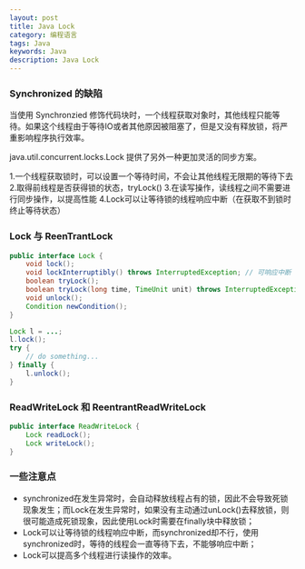 ```yaml
---
layout: post
title: Java Lock
category: 编程语言
tags: Java
keywords: Java
description: Java Lock
---
```


### Synchronized 的缺陷

当使用 Synchronzied 修饰代码块时，一个线程获取对象时，其他线程只能等待。如果这个线程由于等待IO或者其他原因被阻塞了，但是又没有释放锁，将严重影响程序执行效率。

java.util.concurrent.locks.Lock 提供了另外一种更加灵活的同步方案。

1.一个线程获取锁时，可以设置一个等待时间，不会让其他线程无限期的等待下去  
2.取得前线程是否获得锁的状态，tryLock() 
3.在读写操作，读线程之间不需要进行同步操作，以提高性能 
4.Lock可以让等待锁的线程响应中断（在获取不到锁时终止等待状态） 


### Lock 与 ReenTrantLock

```java
public interface Lock {
    void lock();
    void lockInterruptibly() throws InterruptedException; // 可响应中断
    boolean tryLock();
    boolean tryLock(long time, TimeUnit unit) throws InterruptedException; // 在指定的时间未获得锁时，返回false
    void unlock();
    Condition newCondition();
}
```

```java
Lock l = ...;
l.lock();
try {
    // do something...
} finally {
    l.unlock();
}
```

### ReadWriteLock 和 ReentrantReadWriteLock

```java
public interface ReadWriteLock {
    Lock readLock();
    Lock writeLock();
}
```

### 一些注意点

* synchronized在发生异常时，会自动释放线程占有的锁，因此不会导致死锁现象发生；而Lock在发生异常时，如果没有主动通过unLock()去释放锁，则很可能造成死锁现象，因此使用Lock时需要在finally块中释放锁；
* Lock可以让等待锁的线程响应中断，而synchronized却不行，使用synchronized时，等待的线程会一直等待下去，不能够响应中断；
* Lock可以提高多个线程进行读操作的效率。


